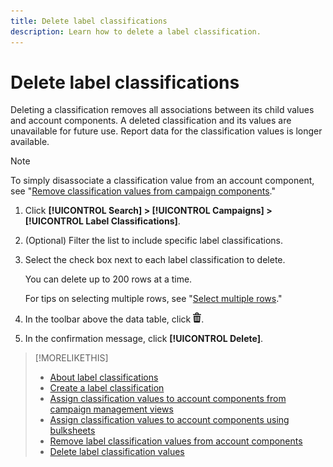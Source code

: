 ```yaml
---
title: Delete label classifications
description: Learn how to delete a label classification.
---
```

# Delete label classifications

Deleting a classification removes all associations between its child values and account components. A deleted classification and its values are unavailable for future use. Report data for the classification values is longer available.

>[!NOTE]
>
>To simply disassociate a classification value from an account component, see "[Remove classification values from campaign components](classification-values-remove.md)."

1. Click **[!UICONTROL Search] > [!UICONTROL Campaigns] > [!UICONTROL Label Classifications]**.

1. (Optional) Filter the list to include specific label classifications.

1. Select the check box next to each label classification to delete.

   You can delete up to 200 rows at a time.

   For tips on selecting multiple rows, see "[Select multiple rows](/help/search-social-commerce/common-tasks/navigation-editing-selection/multiple-rows-select.md)."

1. In the toolbar above the data table, click ![Delete](/help/search-social-commerce/assets/delete.png "Delete").

1. In the confirmation message, click **[!UICONTROL Delete]**.

>[!MORELIKETHIS]
>
>* [About label classifications](classification-about.md)
>* [Create a label classification](classification-create.md)
>* [Assign classification values to account components from campaign management views](classification-values-assign-campaign-management.md)
>* [Assign classification values to account components using bulksheets](classification-values-assign-bulksheets.md)
>* [Remove label classification values from account components](classification-values-remove.md)
>* [Delete label classification values](classification-values-delete.md)
